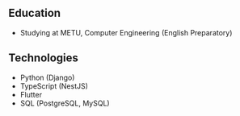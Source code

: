## Education
- Studying at METU, Computer Engineering (English Preparatory)

## Technologies 
- Python (Django)
- TypeScript (NestJS)
- Flutter
- SQL (PostgreSQL, MySQL)

<!-- ### Hi there 👋 -->

<!--
**safa-cetinkaya/safa-cetinkaya** is a ✨ _special_ ✨ repository because its `README.md` (this file) appears on your GitHub profile.

Here are some ideas to get you started:

- 🔭 I’m currently working on ...
- 🌱 I’m currently learning ...
- 👯 I’m looking to collaborate on ...
- 🤔 I’m looking for help with ...
- 💬 Ask me about ...
- 📫 How to reach me: ...
- 😄 Pronouns: ...
- ⚡ Fun fact: ...
-->
